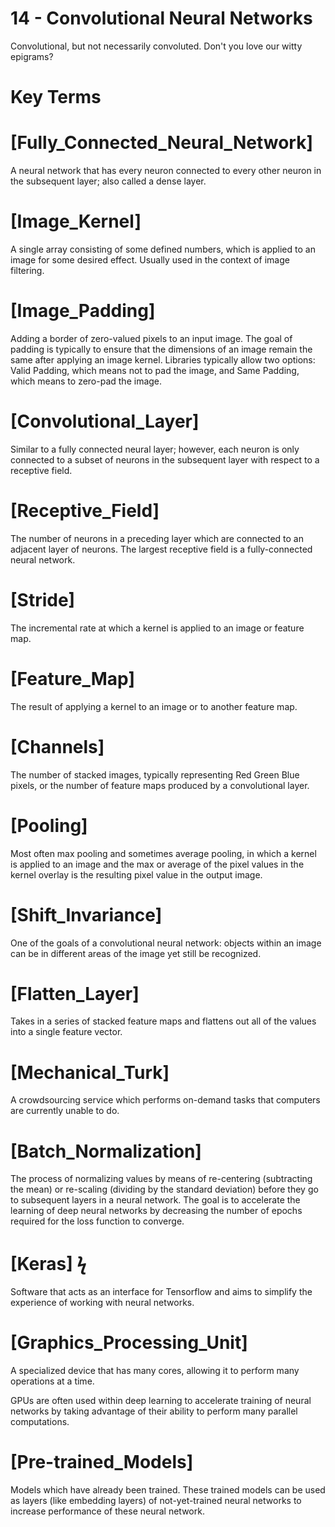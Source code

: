 # 14 - Convolutional Neural Networks

Convolutional, but not necessarily convoluted.
Don't you love our witty epigrams?

# Key Terms

# [Fully_Connected_Neural_Network]
A neural network that has every neuron connected to every other neuron in the 
subsequent layer; also called a dense layer.

# [Image_Kernel]
A single array consisting of some defined numbers, which is applied to an image 
for some desired effect. Usually used in the context of image filtering.

# [Image_Padding]
Adding a border of zero-valued pixels to an input image. The goal of padding is 
typically to ensure that the dimensions of an image remain the same after applying 
an image kernel. Libraries typically allow two options: Valid Padding, which means 
not to pad the image, and Same Padding, which means to zero-pad the image.

# [Convolutional_Layer]
Similar to a fully connected neural layer; however, each neuron is only connected 
to a subset of neurons in the subsequent layer with respect to a receptive field.

# [Receptive_Field]
The number of neurons in a preceding layer which are connected to an adjacent layer 
of neurons. The largest receptive field is a fully-connected neural network.

# [Stride]
The incremental rate at which a kernel is applied to an image or feature map.

# [Feature_Map]
The result of applying a kernel to an image or to another feature map.

# [Channels]
The number of stacked images, typically representing Red Green Blue pixels, or 
the number of feature maps produced by a convolutional layer.

# [Pooling]
Most often max pooling and sometimes average pooling, in which a kernel is applied 
to an image and the max or average of the pixel values in the kernel overlay is 
the resulting pixel value in the output image.

# [Shift_Invariance]
One of the goals of a convolutional neural network: objects within an image can 
be in different areas of the image yet still be recognized.

# [Flatten_Layer]
Takes in a series of stacked feature maps and flattens out all of the values into 
a single feature vector.

# [Mechanical_Turk]
A crowdsourcing service which performs on-demand tasks that computers are currently 
unable to do.

# [Batch_Normalization]
The process of normalizing values by means of re-centering (subtracting the mean) 
or re-scaling (dividing by the standard deviation) before they go to subsequent 
layers in a neural network. The goal is to accelerate the learning of deep neural 
networks by decreasing the number of epochs required for the loss function to 
converge.

# [Keras] ϟ
Software that acts as an interface for Tensorflow and aims to simplify the experience 
of working with neural networks.

# [Graphics_Processing_Unit]
A specialized device that has many cores, allowing it to perform many operations 
at a time.

GPUs are often used within deep learning to accelerate training of neural networks 
by taking advantage of their ability to perform many parallel computations.

# [Pre-trained_Models]
Models which have already been trained. These trained models can be used as layers 
(like embedding layers) of not-yet-trained neural networks to increase performance 
of these neural network.
